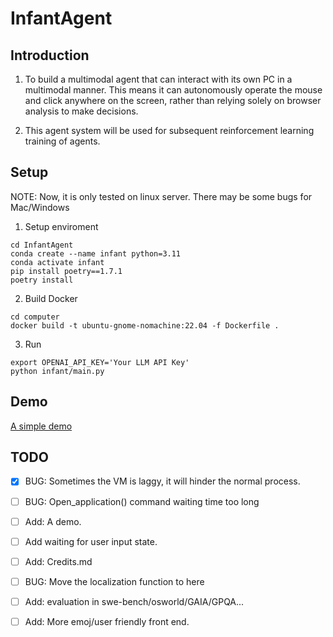 # InfantAgent

## Introduction
1. To build a multimodal agent that can interact with its own PC in a multimodal manner. This means it can autonomously operate the mouse and click anywhere on the screen, rather than relying solely on browser analysis to make decisions.

2. This agent system will be used for subsequent reinforcement learning training of agents.


## Setup 

NOTE: Now, it is only tested on linux server. There may be some bugs for Mac/Windows

1. Setup enviroment
```
cd InfantAgent
conda create --name infant python=3.11
conda activate infant
pip install poetry==1.7.1
poetry install
```

2. Build Docker 
```
cd computer
docker build -t ubuntu-gnome-nomachine:22.04 -f Dockerfile .
```

3. Run
```
export OPENAI_API_KEY='Your LLM API Key'
python infant/main.py
```

## Demo

[A simple demo](https://github.com/user-attachments/assets/6a3fffc6-1cc4-4efd-906a-450f5ed534c8)

## TODO

- [x] BUG: Sometimes the VM is laggy, it will hinder the normal process.
- [ ] BUG: Open_application() command waiting time too long
- [ ] Add: A demo.
- [ ] Add waiting for user input state.
- [ ] Add: Credits.md
- [ ] BUG: Move the localization function to here
- [ ] Add: evaluation in swe-bench/osworld/GAIA/GPQA...
- [ ] Add: More emoj/user friendly front end.


